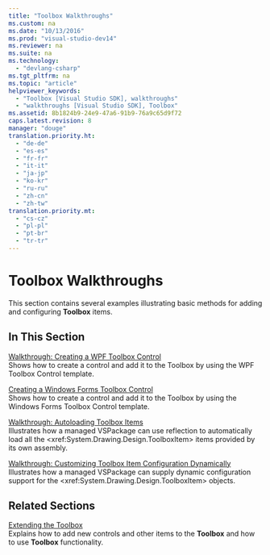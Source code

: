 ```yaml
---
title: "Toolbox Walkthroughs"
ms.custom: na
ms.date: "10/13/2016"
ms.prod: "visual-studio-dev14"
ms.reviewer: na
ms.suite: na
ms.technology: 
  - "devlang-csharp"
ms.tgt_pltfrm: na
ms.topic: "article"
helpviewer_keywords: 
  - "Toolbox [Visual Studio SDK], walkthroughs"
  - "walkthroughs [Visual Studio SDK], Toolbox"
ms.assetid: 8b1824b9-24e9-47a6-91b9-76a9c65d9f72
caps.latest.revision: 8
manager: "douge"
translation.priority.ht: 
  - "de-de"
  - "es-es"
  - "fr-fr"
  - "it-it"
  - "ja-jp"
  - "ko-kr"
  - "ru-ru"
  - "zh-cn"
  - "zh-tw"
translation.priority.mt: 
  - "cs-cz"
  - "pl-pl"
  - "pt-br"
  - "tr-tr"
---
```

# Toolbox Walkthroughs
This section contains several examples illustrating basic methods for adding and configuring **Toolbox** items.  
  
## In This Section  
 [Walkthrough: Creating a WPF Toolbox Control](../misc/walkthrough--creating-a-wpf-toolbox-control.md)  
 Shows how to create a control and add it to the Toolbox by using the WPF Toolbox Control template.  
  
 [Creating a Windows Forms Toolbox Control](../extensibility/creating-a-windows-forms-toolbox-control.md)  
 Shows how to create a control and add it to the Toolbox by using the Windows Forms Toolbox Control template.  
  
 [Walkthrough: Autoloading Toolbox Items](../misc/walkthrough--autoloading-toolbox-items.md)  
 Illustrates how a managed VSPackage can use reflection to automatically load all the \<xref:System.Drawing.Design.ToolboxItem> items provided by its own assembly.  
  
 [Walkthrough: Customizing Toolbox Item Configuration Dynamically](../misc/walkthrough--customizing-toolbox-item-configuration-dynamically.md)  
 Illustrates how a managed VSPackage can supply dynamic configuration support for the \<xref:System.Drawing.Design.ToolboxItem> objects.  
  
## Related Sections  
 [Extending the Toolbox](../misc/extending-the-toolbox.md)  
 Explains how to add new controls and other items to the **Toolbox** and how to use **Toolbox** functionality.